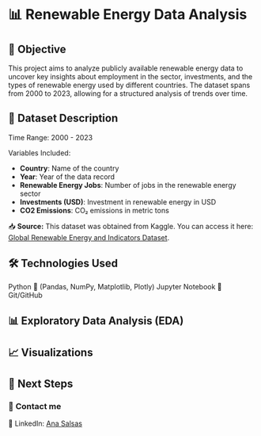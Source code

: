 # 📊 **Renewable Energy Data Analysis**

## 📌 **Objective**
This project aims to analyze publicly available renewable energy data to uncover key insights about employment in the sector, investments, and the types of renewable energy used by different countries. The dataset spans from 2000 to 2023, allowing for a structured analysis of trends over time.


## 📂 **Dataset Description**

Time Range: 2000 - 2023

Variables Included:
- **Country**: Name of the country
- **Year**: Year of the data record
- **Renewable Energy Jobs**: Number of jobs in the renewable energy sector
- **Investments (USD)**: Investment in renewable energy in USD
- **CO2 Emissions**: CO₂ emissions in metric tons

📥 **Source:** This dataset was obtained from Kaggle. You can access it here: [Global Renewable Energy and Indicators Dataset](https://www.kaggle.com/datasets/anishvijay/global-renewable-energy-and-indicators-dataset/data).


## 🛠 **Technologies Used**

Python 🐍 (Pandas, NumPy, Matplotlib, Plotly)
Jupyter Notebook 📓
Git/GitHub 

## 📊 **Exploratory Data Analysis (EDA)**



## 📈 **Visualizations**


## 📌 **Next Steps**






### 📧 **Contact me**  

🔗 LinkedIn: [Ana Salsas](https://www.linkedin.com/in/anasalsas/)  